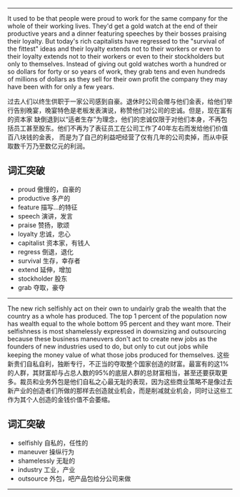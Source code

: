 ***
It used to be that people were proud to work for the same company for the whole of their working lives. They'd get a gold watch
at the end of their productive years and a dinner featuring speeches by their bosses praising their loyalty. But today's rich 
capitalists have regressed to the "survival of the fittest" ideas and their loyalty extends not to their workers or even to their loyalty extends not to their workers or even to their 
stockholders but only to themselves. Instead of giving out gold watches worth a hundred or so dollars for forty or so years of 
work, they grab tens and even hundreds of millions of dollars as they sell for their own profit the company they may have been 
with for only a few years.

过去人们以终生供职于一家公司感到自豪。退休时公司会赠与他们金表，给他们举行告别晚宴，晚宴特色是老板发表演说，称赞他们对公司的忠诚。但是，现在富有的资本家
缺倒退到以“适者生存”为理念，他们的忠诚仅限于对他们本身，不再包括员工甚至股东。他们不再为了表征员工在公司工作了40年左右而发给他们价值百八块钱的金表，
而是为了自己的利益吧经营了仅有几年的公司卖掉，而从中获取数千万乃至数亿元的利润。

## 词汇突破
* proud 傲慢的，自豪的
* productive 多产的
* feature 描写...的特征
* speech 演讲，发言
* praise 赞扬，歌颂
* loyalty 忠诚，忠心
* capitalist 资本家，有钱人
* regress 倒退，退化
* survival 生存，幸存者
* extend 延伸，增加
* stockholder 股东
* grab 夺取，豪夺

***

The new rich selfishly act on their own to undairly grab the wealth that the country as a whole has produced. The top 1 percent of the population now has wealth equal to the whole bottom 95 percent and they want more. Their selfishness is most shamelessly expressed in downsizing and outsourcing because these business maneuvers don't act to create new jobs as the founders of new industries used to do, but only to cut out jobs while keeping the money value of what those jobs produced for themselves.
这些新贵们自私自利，独断专行，不正当的夺取整个国家创造的财富。最富有的这1%的人群，其财富却与占总人数的95%的底层人群的总财富相当，甚至还要获取更多。裁员和业务外包是他们自私之心最无耻的表现，因为这些商业策略不是像过去新产业的创造者们所做的那样去创造就业机会，而是削减就业机会，同时让这些工作为其个人创造的金钱价值不会萎缩。
## 词汇突破
* selfishly 自私的，任性的
* maneuver 操纵行为
* shamelessly 无耻的
* industry 工业，产业
* outsource 外包，吧产品包给分公司来做

***
